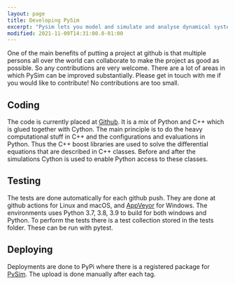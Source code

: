 ```yaml
---
layout: page
title: Developing PySim
excerpt: "Pysim lets you model and simulate and analyse dynamical systems"
modified: 2021-11-09T14:31:00.0-01:00
---
```

One of the main benefits of putting a project at github is that multiple persons all over the world
can collaborate to make the project as good as possible. So any contributions are very welcome. There
are a lot of areas in which PySim can be improved substantially. Please get in touch with me if you would
like to contribute! No contributions are too small.

## Coding
The code is currently placed at [Github](https://github.com/aldebjer/pysim). It is a mix of Python and C++
which is glued together with Cython. The main principle is to do the heavy computational stuff in C++ and
the configurations and evaluations in Python. Thus the C++ boost libraries are used to solve the differential
equations that are described in C++ classes. Before and after the simulations Cython is used to enable Python
access to these classes.

## Testing
The tests are done automatically for each github push. They are done at github actions for Linux and macOS, 
and [AppVeyor](https://ci.appveyor.com/project/aldebjer/pysim) for Windows. The environments uses Python 3.7, 3.8, 3.9 to
build for both windows and Python. To
perform the tests there is a test collection stored in the tests folder. These can be run with pytest.

## Deploying
Deployments are done to PyPi where there is a registered package for [PySim](https://pypi.python.org/pypi/pysim). The
upload is done manually after each tag.
